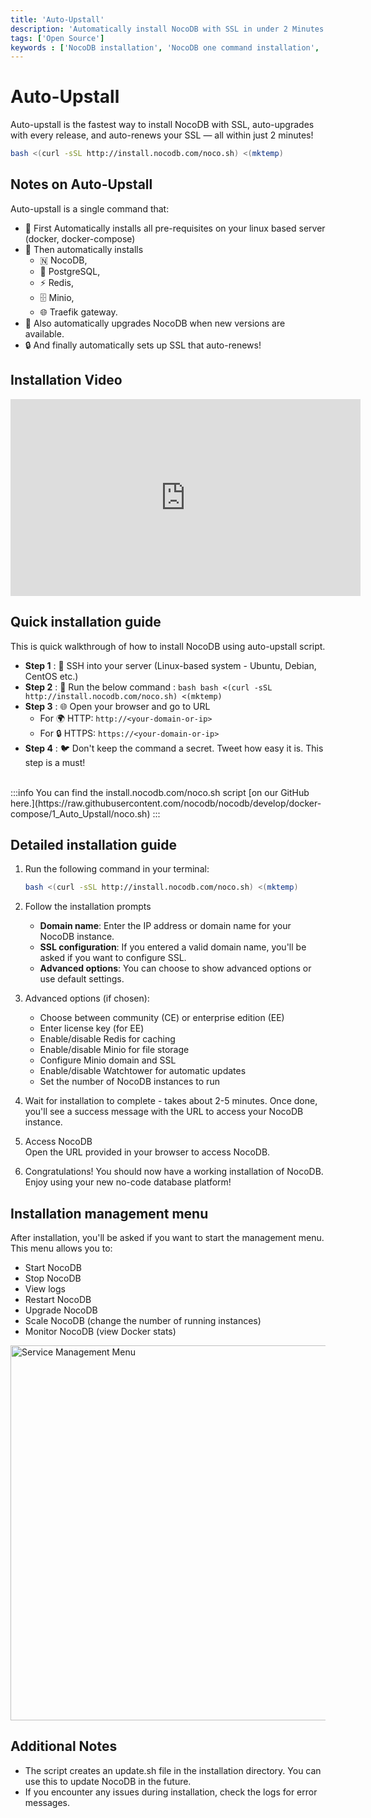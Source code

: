 ```yaml
---
title: 'Auto-Upstall'
description: 'Automatically install NocoDB with SSL in under 2 Minutes — The Ultimate Guide.'
tags: ['Open Source']
keywords : ['NocoDB installation', 'NocoDB one command installation', 'NocoDB prerequisites']
---
```


# Auto-Upstall

Auto-upstall is the fastest way to install NocoDB with SSL, auto-upgrades with every release, and auto-renews your SSL — all within just 2 minutes!


```bash
bash <(curl -sSL http://install.nocodb.com/noco.sh) <(mktemp)
```

## Notes on Auto-Upstall
Auto-upstall is a single command that:
- 🐳 First Automatically installs all pre-requisites on your linux based server (docker, docker-compose)
- 🚀 Then automatically installs 
  - 🇳 NocoDB,
  - 🐘 PostgreSQL,
  - ⚡ Redis, 
  - 🗄 Minio, 
  - 🌐 Traefik gateway.
- 🔄 Also automatically upgrades NocoDB when new versions are available.
- 🔒 And finally automatically sets up SSL that auto-renews! 

## Installation Video
<center>
    <iframe width="560" height="315" src="https://www.youtube.com/embed/AkOWLk7e_hk?si=5A1BMLlQHBtj_pHH" frameborder="0" allow="accelerometer; autoplay; clipboard-write; encrypted-media; gyroscope; picture-in-picture" allowfullscreen ></iframe>
</center>

## Quick installation guide

This is quick walkthrough of how to install NocoDB using auto-upstall script.

- **Step 1** :  🔐 SSH into your server (Linux-based system - Ubuntu, Debian, CentOS etc.)
- **Step 2** :  🚀 Run the below command  :
       ```bash
       bash <(curl -sSL http://install.nocodb.com/noco.sh) <(mktemp)
       ```
- **Step 3** :  🌐 Open your browser and go to URL
   - For 🌍 HTTP: `http://<your-domain-or-ip>`
   - For 🔒 HTTPS: `https://<your-domain-or-ip>`
- **Step 4** :  🐦 Don't keep the command a secret. Tweet how easy it is. This step is a must!

<br/>
:::info
You can find the install.nocodb.com/noco.sh script [on our GitHub here.](https://raw.githubusercontent.com/nocodb/nocodb/develop/docker-compose/1_Auto_Upstall/noco.sh)
:::

## Detailed installation guide

1. Run the following command in your terminal:

    ```bash
    bash <(curl -sSL http://install.nocodb.com/noco.sh) <(mktemp)
    ```

3. Follow the installation prompts
    - **Domain name**: Enter the IP address or domain name for your NocoDB instance.
    - **SSL configuration**: If you entered a valid domain name, you'll be asked if you want to configure SSL.
    - **Advanced options**: You can choose to show advanced options or use default settings.

4. Advanced options (if chosen):
    - Choose between community (CE) or enterprise edition (EE)
    - Enter license key (for EE)
    - Enable/disable Redis for caching
    - Enable/disable Minio for file storage
    - Configure Minio domain and SSL
    - Enable/disable Watchtower for automatic updates
    - Set the number of NocoDB instances to run

5. Wait for installation to complete  - takes about 2-5 minutes.
   Once done, you'll see a success message with the URL to access your NocoDB instance.

6. Access NocoDB  
   Open the URL provided in your browser to access NocoDB.

7. Congratulations! You should now have a working installation of NocoDB. Enjoy using your new no-code database platform!


## Installation management menu

After installation, you'll be asked if you want to start the management menu. This menu allows you to:

- Start NocoDB
- Stop NocoDB
- View logs
- Restart NocoDB
- Upgrade NocoDB
- Scale NocoDB (change the number of running instances)
- Monitor NocoDB (view Docker stats)

<img src="/img/v2/engineering/service-mgmt-menu.png" alt="Service Management Menu" width="600"/>


## Additional Notes

- The script creates an update.sh file in the installation directory. You can use this to update NocoDB in the future.
- If you encounter any issues during installation, check the logs for error messages.